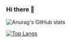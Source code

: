 ### Hi there 👋

<!--
**Juhaszcsenge/Juhaszcsenge** is a ✨ _special_ ✨ repository because its `README.md` (this file) appears on your GitHub profile.

Here are some ideas to get you started:

- 🔭 I’m currently working on ...
- 🌱 I’m currently learning ...
- 👯 I’m looking to collaborate on ...
- 🤔 I’m looking for help with ...
- 💬 Ask me about ...
- 📫 How to reach me: ...
- 😄 Pronouns: ...
- ⚡ Fun fact: ...
-->

![Anurag's GitHub stats](https://github-readme-stats.vercel.app/api?username=Juhaszcsenge&show_icons=true&theme=tokyonight)

[![Top Langs](https://github-readme-stats.vercel.app/api/top-langs/?username=Juhaszcsenge&langs_count=8=true&theme=tokyonight)](https://github.com/anuraghazra/github-readme-stats)
